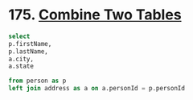 # 175. [Combine Two Tables](https://leetcode.com/problems/combine-two-tables/)

```sql
select
p.firstName,
p.lastName,
a.city,
a.state

from person as p
left join address as a on a.personId = p.personId
```